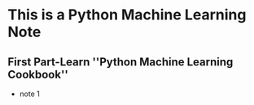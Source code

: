 # This is a Python Machine Learning Note

## First Part-Learn ''Python Machine Learning Cookbook''
- note 1
